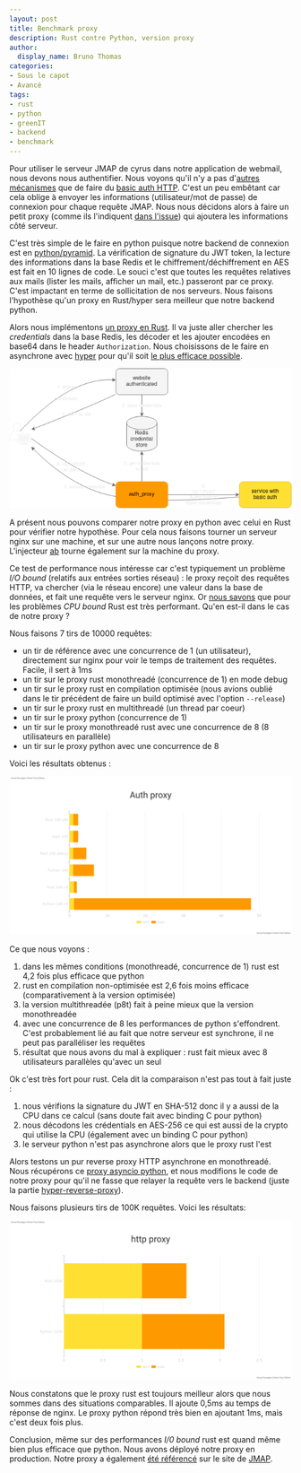 ```yaml
---
layout: post
title: Benchmark proxy
description: Rust contre Python, version proxy
author:
  display_name: Bruno Thomas
categories:
- Sous le capot
- Avancé
tags:
- rust
- python
- greenIT
- backend
- benchmark
---
```


Pour utiliser le serveur JMAP de cyrus dans notre application de webmail, nous devons nous authentifier. Nous voyons qu'il n'y a pas d'[autres mécanismes](https://github.com/cyrusimap/cyrus-imapd/issues/3103) que de faire du [basic auth HTTP](https://en.wikipedia.org/wiki/Basic_access_authentication). C'est un peu embêtant car cela oblige à envoyer les informations (utilisateur/mot de passe) de connexion pour chaque requête JMAP. Nous nous décidons alors à faire un petit proxy (comme ils l'indiquent [dans l'issue](https://github.com/cyrusimap/cyrus-imapd/issues/3103)) qui ajoutera les informations côté serveur.

C'est très simple de le faire en python puisque notre backend de connexion est en [python/pyramid](https://trypyramid.com/). La vérification de signature du JWT token, la lecture des informations dans la base Redis et le chiffrement/déchiffrement en AES est fait en 10 lignes de code. Le souci c'est que toutes les requêtes relatives aux mails (lister les mails, afficher un mail, etc.) passeront par ce proxy. C'est impactant en terme de sollicitation de nos serveurs. Nous faisons l'hypothèse qu'un proxy en Rust/hyper sera meilleur que notre backend python.

Alors nous implémentons [un proxy en Rust](https://crates.io/crates/hyper-auth-proxy). Il va juste aller chercher les _credentials_ dans la base Redis, les décoder et les ajouter encodées en base64 dans le header `Authorization`. Nous choisissons de le faire en asynchrone avec [hyper](https://hyper.rs/) pour qu'il soit [le plus efficace possible](https://www.techempower.com/benchmarks/#section=data-r18&hw=ph&test=plaintext).

![hyper auth proxy](/images/proxy_benchmark/auth_token.png)

A présent nous pouvons comparer notre proxy en python avec celui en Rust pour vérifier notre hypothèse. Pour cela nous faisons tourner un serveur nginx sur une machine, et sur une autre nous lançons notre proxy. L'injecteur [ab](https://httpd.apache.org/docs/2.4/programs/ab.html) tourne également sur la machine du proxy. 

Ce test de performance nous intéresse car c'est typiquement un problème _I/O bound_ (relatifs aux entrées sorties réseau) : le proxy reçoit des requêtes HTTP, va chercher (via le réseau encore) une valeur dans la base de données, et fait une requête vers le serveur nginx. Or [nous savons](https://sites.google.com/view/energy-efficiency-languages) que pour les problèmes _CPU bound_ Rust est très performant. Qu'en est-il dans le cas de notre proxy ? 

Nous faisons 7 tirs de 10000 requêtes: 

* un tir de référence avec une concurrence de 1 (un utilisateur), directement sur nginx pour voir le temps de traitement des requêtes. Facile, il sert à 1ms
* un tir sur le proxy rust monothreadé (concurrence de 1) en mode debug
* un tir sur le proxy rust en compilation optimisée (nous avions oublié dans le tir précédent de faire un build optimisé avec l'option `--release`)
* un tir sur le proxy rust en multithreadé (un thread par coeur)
* un tir sur le proxy python (concurrence de 1)
* un tir sur le proxy monothreadé rust avec une concurrence de 8 (8 utilisateurs en parallèle)
* un tir sur le proxy python avec une concurrence de 8

Voici les résultats obtenus :

![diagramme](/images/proxy_benchmark/auth_proxy.png)

Ce que nous voyons : 

1. dans les mêmes conditions (monothreadé, concurrence de 1) rust est 4,2 fois plus efficace que python
2. rust en compilation non-optimisée est 2,6 fois moins efficace (comparativement à la version optimisée)
3. la version multithreadée (p8t) fait à peine mieux que la version monothreadée
4. avec une concurrence de 8 les performances de python s'effondrent. C'est probablement lié au fait que notre serveur est synchrone, il ne peut pas paralléliser les requêtes
5. résultat que nous avons du mal à expliquer : rust fait mieux avec 8 utilisateurs parallèles qu'avec un seul
 
Ok c'est très fort pour rust. Cela dit la comparaison n'est pas tout à fait juste : 

1. nous vérifions la signature du JWT en SHA-512 donc il y a aussi de la CPU dans ce calcul (sans doute fait avec binding C pour python)
2. nous décodons les crédentials en AES-256 ce qui est aussi de la crypto qui utilise la CPU (également avec un binding C pour python)
3. le serveur python n'est pas asynchrone alors que le proxy rust l'est

Alors testons un pur reverse proxy HTTP asynchrone en monothreadé. Nous récupérons ce [proxy asyncio python](https://github.com/haobanga/reverse-proxy), et nous modifions le code de notre proxy pour qu'il ne fasse que relayer la requête vers le backend (juste la partie [hyper-reverse-proxy](https://github.com/felipenoris/hyper-reverse-proxy)). 

Nous faisons plusieurs tirs de 100K requêtes. Voici les résultats:

![diagramme](/images/proxy_benchmark/http_proxy.png)

Nous constatons que le proxy rust est toujours meilleur alors que nous sommes dans des situations comparables. Il ajoute 0,5ms au temps de réponse de nginx. Le proxy python répond très bien en ajoutant 1ms, mais c'est deux fois plus.

Conclusion, même sur des performances _I/0 bound_ rust est quand même bien plus efficace que python. Nous avons déployé notre proxy en production. Notre proxy a également [été référencé](https://jmap.io/software.html) sur le site de [JMAP](https://jmap.io).
